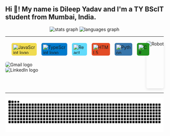 <h2 align="left">Hi 👋! My name is Dileep Yadav and I'm a TY BScIT student from Mumbai, India.</h2>

<div align="center">
  <img src="https://github-readme-stats.vercel.app/api?username=Dileep01712&include_all_commits=true&count_private=true&theme=dracula" height="150" alt="stats graph" />
  <img src="https://github-readme-stats.vercel.app/api/top-langs?username=Dileep01712&layout=compact&langs_count=5&theme=dracula" height="150" alt="languages graph" />
</div>

<hr clear="both">
<img align="right" height="150" src="https://raw.githubusercontent.com/Tarikul-Islam-Anik/Animated-Fluent-Emojis/master/Emojis/Smilies/Robot.png" alt="Robot" style="border-radius: 5px; box-shadow: 0 4px 8px rgba(0, 0, 0, 0.1); margin-left: 20px;" />

<div align="left" style="display: flex; align-items: center; gap: 15px; margin: 20px;">
  <img src="https://cdn.jsdelivr.net/gh/devicons/devicon/icons/javascript/javascript-original.svg" height="30" alt="JavaScript logo" style="border-radius: 5px; background-color: #f0db4f; padding: 5px;" />
  <img src="https://cdn.jsdelivr.net/gh/devicons/devicon/icons/typescript/typescript-original.svg" height="30" alt="TypeScript logo" style="border-radius: 5px; background-color: #007acc; padding: 5px;" />
  <img src="https://cdn.jsdelivr.net/gh/devicons/devicon/icons/react/react-original.svg" height="30" alt="React logo" style="border-radius: 5px; background-color: #61dafb; padding: 5px;" />
  <img src="https://cdn.jsdelivr.net/gh/devicons/devicon/icons/html5/html5-original.svg" height="30" alt="HTML5 logo" style="border-radius: 5px; background-color: #e34c26; padding: 5px;" />
  <img src="https://cdn.jsdelivr.net/gh/devicons/devicon/icons/python/python-original.svg" height="30" alt="Python logo" style="border-radius: 5px; background-color: #3776ab; padding: 5px;" />
  <img src="https://cdn.jsdelivr.net/gh/devicons/devicon/icons/csharp/csharp-original.svg" height="30" alt="C# logo" style="border-radius: 5px; background-color: #239120; padding: 5px;" />
</div>

<div align="left">
  <div>
    <a href="mailto:dy3398214@gmail.com" target="_blank" style="text-decoration: none;">
      <img src="https://img.shields.io/badge/Gmail-D14836?style=for-the-badge&logo=gmail&logoColor=white" height="35" alt="Gmail logo" style="border-radius: 5px;" />
    </a>
  </div>
  <div>
    <a href="https://www.linkedin.com/in/dileep-yadav-9b947727b" target="_blank" style="text-decoration: none;">
      <img src="https://img.shields.io/badge/LinkedIn-0077B5?style=for-the-badge&logo=linkedin&logoColor=white" height="35" alt="LinkedIn logo" style="border-radius: 5px;" />
    </a>
  </div>
</div>

<br clear="both">
<hr clear="both">
<img src="https://github.com/Dileep01712/Dileep01712/blob/output/snake.svg" alt="Snake animation" />